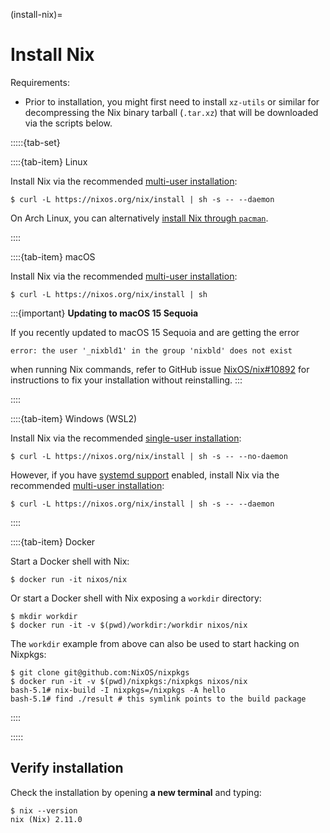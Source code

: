 (install-nix)=

# Install Nix
Requirements:
 - Prior to installation, you might first need to install `xz-utils` or similar for decompressing the Nix binary tarball (`.tar.xz`) that will be downloaded via the scripts below.

:::::{tab-set}

::::{tab-item} Linux

Install Nix via the recommended [multi-user installation]:

```shell-session
$ curl -L https://nixos.org/nix/install | sh -s -- --daemon
```

On Arch Linux, you can alternatively [install Nix through `pacman`](https://wiki.archlinux.org/title/Nix#Installation).

::::

::::{tab-item} macOS

Install Nix via the recommended [multi-user installation]:

```shell-session
$ curl -L https://nixos.org/nix/install | sh
```

:::{important}
**Updating to macOS 15 Sequoia**

If you recently updated to macOS 15 Sequoia and are getting the error
```console
error: the user '_nixbld1' in the group 'nixbld' does not exist
```
when running Nix commands, refer to GitHub issue [NixOS/nix#10892](https://github.com/NixOS/nix/issues/10892) for instructions to fix your installation without reinstalling.
:::

::::

::::{tab-item} Windows (WSL2)

Install Nix via the recommended [single-user installation]:

```shell-session
$ curl -L https://nixos.org/nix/install | sh -s -- --no-daemon
```

However, if you have [systemd support] enabled, install Nix via the recommended [multi-user installation]:

```shell-session
$ curl -L https://nixos.org/nix/install | sh -s -- --daemon
```

[systemd support]: https://learn.microsoft.com/en-us/windows/wsl/wsl-config#systemd-support

::::

::::{tab-item} Docker

Start a Docker shell with Nix:

```shell-session
$ docker run -it nixos/nix
```

Or start a Docker shell with Nix exposing a `workdir` directory:

```shell-session
$ mkdir workdir
$ docker run -it -v $(pwd)/workdir:/workdir nixos/nix
```

The `workdir` example from above can also be used to start hacking on Nixpkgs:

```shell-session
$ git clone git@github.com:NixOS/nixpkgs
$ docker run -it -v $(pwd)/nixpkgs:/nixpkgs nixos/nix
bash-5.1# nix-build -I nixpkgs=/nixpkgs -A hello
bash-5.1# find ./result # this symlink points to the build package
```

::::

:::::

## Verify installation

Check the installation by opening **a new terminal** and typing:

```shell-session
$ nix --version
nix (Nix) 2.11.0
```

[multi-user installation]: https://nix.dev/manual/nix/stable/installation/multi-user.html
[single-user installation]: https://nix.dev/manual/nix/stable/installation/single-user.html

